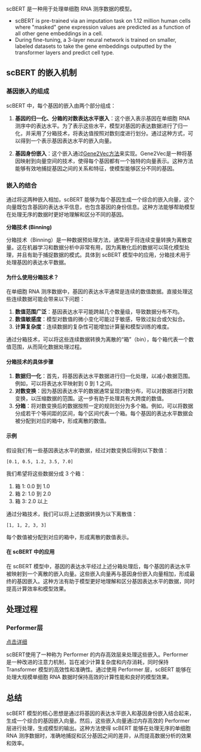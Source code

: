 scBERT 是一种用于处理单细胞 RNA 测序数据的模型。

- scBERT is pre-trained via an imputation task on 1.12 million human cells where "masked" gene expression values are predicted as a function of all other gene embeddings in a cell. 
- During fine-tuning, a 3-layer neural network is trained on smaller, labeled datasets to take the gene embeddings outputted by the transformer layers and predict cell type.

## scBERT 的嵌入机制

### 基因嵌入的组成
scBERT 中，每个基因的嵌入由两个部分组成：

1. **基因的归一化、分箱的对数表达水平嵌入**：这个嵌入表示基因在单细胞 RNA 测序中的表达水平。为了表示这些水平，模型对基因的表达数据进行了归一化，并采用了分箱技术，将表达值按照对数刻度进行划分。通过这种方式，可以得到一个表示基因表达水平的嵌入向量。
   
2. **基因身份嵌入**：这个嵌入通过[Gene2Vec方法](../../Project/相关方法和模型/Gene2Vec.md)来实现。Gene2Vec是一种将基因映射到向量空间的技术，使得每个基因都有一个独特的向量表示。这种方法能够有效地捕捉基因之间的关系和特征，使模型能够区分不同的基因。

### 嵌入的结合
通过将这两种嵌入相加，scBERT 能够为每个基因生成一个综合的嵌入向量，这个向量既包含基因的表达水平信息，也包含基因的身份信息。这种方法能够帮助模型在处理无序的数据时更好地理解和区分不同的基因。

**分箱技术 (Binning)**

分箱技术（Binning）是一种数据预处理方法，通常用于将连续变量转换为离散变量。这在机器学习和数据分析中非常有用，因为离散化后的数据可以简化模型处理，并且有助于捕捉数据的模式。具体到 scBERT 模型中的应用，分箱技术用于处理基因的表达水平数据。

#### 为什么使用分箱技术？

在单细胞 RNA 测序数据中，基因的表达水平通常是连续的数值数据。直接处理这些连续数据可能会带来以下问题：

1. **数值范围广泛**：基因表达水平可能跨越几个数量级，导致数据分布不均。
2. **数值敏感度**：模型对数值的微小变化可能过于敏感，导致过拟合或欠拟合。
3. **计算复杂度**：连续数据的复杂性可能增加计算量和模型训练的难度。

通过分箱技术，可以将这些连续数据转换为离散的“箱”（bin），每个箱代表一个数值范围，从而简化数据处理过程。

#### 分箱技术的具体步骤

1. **数据归一化**：首先，将基因表达水平数据进行归一化处理，以减小数据范围。例如，可以将表达水平映射到 0 到 1 之间。
2. **对数变换**：因为基因表达水平的数据通常呈现对数分布，可以对数据进行对数变换，以压缩数据的范围。这一步有助于处理具有大跨度的数值。
3. **分箱**：将对数变换后的数据按照一定的规则划分为多个箱。例如，可以将数据分成若干个等间距的区间，每个区间代表一个箱。每个基因的表达水平数据会被分配到对应的箱中，形成离散的数值。

#### 示例

假设我们有一些基因表达水平的数据，经过对数变换后得到以下数值：

```
[0.1, 0.5, 1.2, 3.5, 7.0]
```

我们希望将这些数据分成 3 个箱：

1. 箱 1: 0.0 到 1.0
2. 箱 2: 1.0 到 2.0
3. 箱 3: 2.0 以上

通过分箱技术，我们可以将上述数据转换为以下离散值：

```
[1, 1, 2, 3, 3]
```

每个数值被分配到对应的箱中，形成离散的数值表示。

#### 在 scBERT 中的应用

在 scBERT 模型中，基因的表达水平经过上述分箱处理后，每个基因的表达水平被映射到一个离散的嵌入向量。这些嵌入向量再与基因身份嵌入向量相加，形成最终的基因嵌入。这种方法有助于模型更好地理解和区分基因表达水平的数据，同时提高计算效率和模型效果。


## 处理过程

### Performer层
[点击详细](../../Project/相关方法和模型/Performer层.md)

scBERT使用了一种称为 Performer 的内存高效层来处理这些嵌入。Performer 是一种改进的注意力机制，旨在减少计算复杂度和内存消耗，同时保持 Transformer 模型的高效性和准确性。通过使用 Performer 层，scBERT 能够在处理大规模单细胞 RNA 数据时保持高效的计算性能和良好的模型效果。

## 总结
scBERT 模型的核心思想是通过将基因的表达水平嵌入和基因身份嵌入结合起来，生成一个综合的基因嵌入向量。然后，这些嵌入向量通过内存高效的 Performer 层进行处理，生成模型的输出。这种方法使得 scBERT 能够在处理无序的单细胞 RNA 测序数据时，准确地捕捉和区分基因之间的差异，从而提高数据分析的效果和效率。